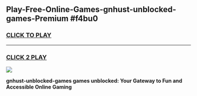 
## Play-Free-Online-Games-gnhust-unblocked-games-Premium #f4bu0
<h3>
<a href="https://premium.freeplayer.one?title=gnhust-unblocked-games&ref=8M">CLICK TO PLAY</a></h3>
<hr>

<h3>
<a href="https://premium.freeplayer.one?title=gnhust-unblocked-games&ref=8M">CLICK 2 PLAY</a>
  
</h3>

<a href="https://premium.freeplayer.one?title=gnhust-unblocked-games&ref=8M"><img src="https://clearcache.store/games.png"></a>


**gnhust-unblocked-games games unblocked: Your Gateway to Fun and Accessible Online Gaming**
